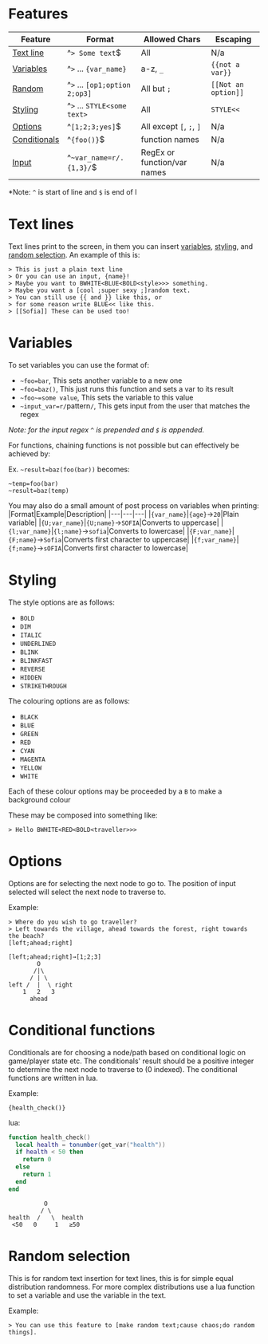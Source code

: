 # Features
|Feature|Format|Allowed Chars|Escaping|
|---|---|---|---|
|[Text line](#text-lines)|^`> Some text`$|All|N/a|
|[Variables](#variables)|^`>` ... `{var_name}`|a-z, `_` |`{{not a var}}`|
|[Random](#random-selection)|^`>` ... `[op1;option 2;op3]`|All but `;`|`[[Not an option]]`|
|[Styling](#styling)|^`>` ... `STYLE<some text>`|All|`STYLE<<`|
|[Options](#options)|^`[1;2;3;yes]`$|All except `[`, `;`, `]`|N/a|
|[Conditionals](#conditional-functions)|^`{foo()}`$|function names|N/a|
|[Input](#variables)|^`~var_name=r/.{1,3}/`$|RegEx or function/var names|N/a|

*Note: `^` is start of line and `$` is end of l

# Text lines
Text lines print to the screen, in them you can insert [variables](#variables), [styling](#styling), and [random selection](#random-selection).
An example of this is:
```
> This is just a plain text line
> Or you can use an input, {name}!
> Maybe you want to BWHITE<BLUE<BOLD<style>>> something.
> Maybe you want a [cool ;super sexy ;]random text.
> You can still use {{ and }} like this, or
> for some reason write BLUE<< like this.
> [[Sofia]] These can be used too!
```

# Variables
To set variables you can use the format of:
* `~foo=bar`, This sets another variable to a new one
* `~foo=baz()`, This just runs this function and sets a var to its result
* `~foo~=some value`, This sets the variable to this value
* `~input_var=r/`pattern`/`, This gets input from the user that matches the regex

*Note: for the input regex `^` is prepended and `$` is appended.*

For functions, chaining functions is not possible but can effectively be achieved by:

Ex. `~result=baz(foo(bar))` becomes:
```
~temp=foo(bar)
~result=baz(temp)
```

You may also do a small amount of post process on variables when printing:
|Format|Example|Description|
|---|---|---|
|`{var_name}`|`{age}`→`20`|Plain variable|
|`{U;var_name}`|`{U;name}`→`SOFIA`|Converts to uppercase|
|`{l;var_name}`|`{l;name}`→`sofia`|Converts to lowercase|
|`{F;var_name}`|`{F;name}`→`Sofia`|Converts first character to uppercase|
|`{f;var_name}`|`{f;name}`→`sOFIA`|Converts first character to lowercase|

# Styling
The style options are as follows:
* `BOLD`
* `DIM`
* `ITALIC`
* `UNDERLINED`
* `BLINK`
* `BLINKFAST`
* `REVERSE`
* `HIDDEN`
* `STRIKETHROUGH`

The colouring options are as follows:
* `BLACK`
* `BLUE`
* `GREEN`
* `RED`
* `CYAN`
* `MAGENTA`
* `YELLOW`
* `WHITE`

Each of these colour options may be proceeded by a `B` to make a background colour

These may be composed into something like:
```
> Hello BWHITE<RED<BOLD<traveller>>>
```

# Options
Options are for selecting the next node to go to.
The position of input selected will select the next node to traverse to.

Example:
```
> Where do you wish to go traveller?
> Left towards the village, ahead towards the forest, right towards the beach?
[left;ahead;right]
```
```
[left;ahead;right]→[1;2;3]
        O
       /|\
      / | \
left /  |  \ right 
    1   2   3
      ahead
```

# Conditional functions
Conditionals are for choosing a node/path based on conditional logic on game/player state etc.
The conditionals' result should be a positive integer to determine the next node to traverse to (0 indexed).
The conditional functions are written in lua.

Example:
```
{health_check()}
```
lua:
```lua
function health_check()
  local health = tonumber(get_var("health"))
  if health < 50 then
    return 0
  else
    return 1
  end
end
```
```
          O
         / \
health  /   \  health
 <50   0     1   ≥50
```

# Random selection
This is for random text insertion for text lines, this is for simple equal distribution randomness.
For more complex distributions use a lua function to set a variable and use the variable in the text.

Example:
```
> You can use this feature to [make random text;cause chaos;do random things].
```

